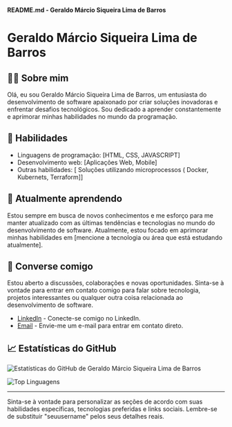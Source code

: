 **README.md - Geraldo Márcio Siqueira Lima de Barros**

# Geraldo Márcio Siqueira Lima de Barros

## 👨‍💻 Sobre mim

Olá, eu sou Geraldo Márcio Siqueira Lima de Barros, um entusiasta do desenvolvimento de software apaixonado por criar soluções inovadoras e enfrentar desafios tecnológicos. Sou dedicado a aprender constantemente e aprimorar minhas habilidades no mundo da programação.

## 🚀 Habilidades

- Linguagens de programação: [HTML, CSS, JAVASCRIPT]
- Desenvolvimento web: [Aplicações Web, Mobile]
- Outras habilidades: [ Soluções utilizando microprocessos ( Docker, Kubernets, Terraform]]

## 🌱 Atualmente aprendendo

Estou sempre em busca de novos conhecimentos e me esforço para me manter atualizado com as últimas tendências e tecnologias no mundo do desenvolvimento de software. Atualmente, estou focado em aprimorar minhas habilidades em [mencione a tecnologia ou área que está estudando atualmente].

## 💬 Converse comigo

Estou aberto a discussões, colaborações e novas oportunidades. Sinta-se à vontade para entrar em contato comigo para falar sobre tecnologia, projetos interessantes ou qualquer outra coisa relacionada ao desenvolvimento de software.

- [LinkedIn](www.linkedin.com/in/geraldo-m%C3%A1rcio-s-lima-de-barros-01618b2a5?utm_source=share&utm_campaign=share_via&utm_content=profile&utm_medium=android_app) - Conecte-se comigo no LinkedIn.
- [Email](gmsolution@outlook.com.br) - Envie-me um e-mail para entrar em contato direto.

## 📈 Estatísticas do GitHub

![Estatísticas do GitHub de Geraldo Márcio Siqueira Lima de Barros](https://github-readme-stats.vercel.app/api?username=seuusername&show_icons=true&theme=dark)

![Top Linguagens](https://github-readme-stats.vercel.app/api/top-langs/?username=seuusername&layout=compact&theme=dark)

---

Sinta-se à vontade para personalizar as seções de acordo com suas habilidades específicas, tecnologias preferidas e links sociais. Lembre-se de substituir "seuusername" pelos seus detalhes reais.
